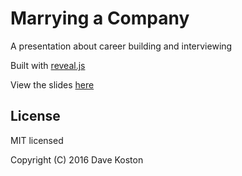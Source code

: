 # Marrying a Company

A presentation about career building and interviewing

Built with [reveal.js](https://github.com/hakimel/reveal.js)

View the slides [here](https://github.com/dkoston/marrying-a-company/index.html)

## License

MIT licensed

Copyright (C) 2016 Dave Koston
